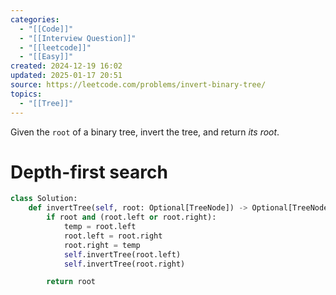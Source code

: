 ```yaml
---
categories:
  - "[[Code]]"
  - "[[Interview Question]]"
  - "[[leetcode]]"
  - "[[Easy]]"
created: 2024-12-19 16:02
updated: 2025-01-17 20:51
source: https://leetcode.com/problems/invert-binary-tree/
topics:
  - "[[Tree]]"
---
```

Given the `root` of a binary tree, invert the tree, and return _its root_.
# Depth-first search
```python
class Solution:
    def invertTree(self, root: Optional[TreeNode]) -> Optional[TreeNode]:
        if root and (root.left or root.right):
            temp = root.left
            root.left = root.right
            root.right = temp
            self.invertTree(root.left)
            self.invertTree(root.right)

        return root
```